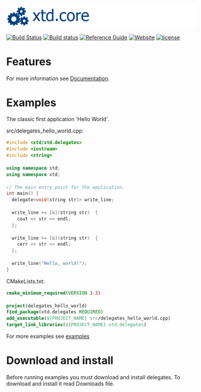 [![delegates](docs/pictures/header.png)](https://gammasoft71.wixsite.com/xtd-delegates)

[![Build Status](https://travis-ci.org/gammasoft71/xtd_delegates.svg?branch=master)](https://travis-ci.org/gammasoft71/xtd_delegates)
[![Build status](https://ci.appveyor.com/api/projects/status/6483r6dkpixsyxs9?svg=true)](https://ci.appveyor.com/project/gammasoft71/xtd-delegates)
[![Reference Guide](https://img.shields.io/badge/code-Reference_Guide-brightgreen.svg)](https://codedocs.xyz/gammasoft71/xtd-delegates/)
[![Website](https://img.shields.io/badge/web-gammasoft-brightgreen.svg)](https://gammasoft71.wixsite.com/gammasoft)
[![license](https://img.shields.io/github/license/gammasoft71/xtd.delegates.svg)](LICENSE.md)
<!--- [![Download delegates](https://img.shields.io/sourceforge/dt/delegates.svg)](https://sourceforge.net/projects/delegates/files/latest/download) --->
<!--- [![GitHub top language](https://img.shields.io/github/languages/top/gammasoft71/xtd.delegates.svg)](README.md) --->
<!--- [![Windows](https://img.shields.io/badge/os-Windows-004080.svg)](README.md) --->
<!--- [![macOS](https://img.shields.io/badge/os-macOS-004080.svg)](README.md) --->
<!--- [![Linux](https://img.shields.io/badge/os-Linux-004080.svg)](README.md) --->
<!--- [![codecov](https://codecov.io/gh/gammasoft71/xtd.delegates/branch/master/graph/badge.svg)](https://codecov.io/gh/gammasoft71/xtd.delegates) --->

# Features

For more information see [Documentation](docs).

# Examples

The classic first application 'Hello World'.

src/delegates_hello_world.cpp:

```c++
#include <xtd/xtd.delegates>
#include <iostream>
#include <string>

using namespace std;
using namespace xtd;

// The main entry point for the application.
int main() {
  delegate<void(string str)> write_line;
  
  write_line += [&](string str)  {
    cout << str << endl;
  };
  
  write_line += [&](string str)  {
    cerr << str << endl;
  };
  
  write_line("Hello, world!");
}
```

CMakeLists.txt:

```cmake
cmake_minimum_required(VERSION 3.3)

project(delegates_hello_world)
find_package(xtd.delegates REQUIRED)
add_executable(${PROJECT_NAME} src/delegates_hello_world.cpp)
target_link_libraries(${PROJECT_NAME} xtd.delegates)
```

For more examples see [examples](examples)

# Download and install

Before running examples you must download and install delegates. To download and install it read Downloads file.

